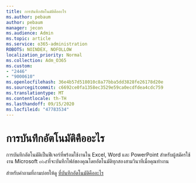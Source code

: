 ```yaml
---
title: การบันทึกอัตโนมัติคืออะไร
ms.author: pebaum
author: pebaum
manager: jecon
ms.audience: Admin
ms.topic: article
ms.service: o365-administration
ROBOTS: NOINDEX, NOFOLLOW
localization_priority: Normal
ms.collection: Adm_O365
ms.custom:
- "2446"
- "9000610"
ms.openlocfilehash: 36e4b57d518010c8a77bba5dd3828fe26178d20e
ms.sourcegitcommit: c6692ce0fa1358ec3529e59ca0ecdfdea4cdc759
ms.translationtype: MT
ms.contentlocale: th-TH
ms.lasthandoff: 09/15/2020
ms.locfileid: "47783534"
---
```

# <a name="what-is-autosave"></a>การบันทึกอัตโนมัติคืออะไร

การบันทึกอัตโนมัติเป็นฟีเจอร์ที่พร้อมใช้งานใน Excel, Word และ PowerPoint สำหรับผู้สมัครใช้งาน Microsoft ๓๖๕ที่จะบันทึกไฟล์ของคุณโดยอัตโนมัติทุกสองสามวินาทีเมื่อคุณทำงาน 

สำหรับคำถามที่ถามบ่อยให้ดู [ที่บันทึกอัตโนมัติคืออะไร](https://support.office.com/article/6d6bd723-ebfd-4e40-b5f6-ae6e8088f7a5)